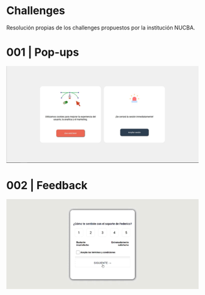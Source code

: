 # Challenges
Resolución propias de los challenges propuestos por la institución NUCBA.
# 001 | Pop-ups
![Captura de la resolución del challenge 001](https://github.com/2piradrian/Challenges/blob/main/Capturas/001.jpg) 
# 002 | Feedback
![Captura de la resolución del challenge 002](https://github.com/2piradrian/Challenges/blob/main/Capturas/002.gif) 
